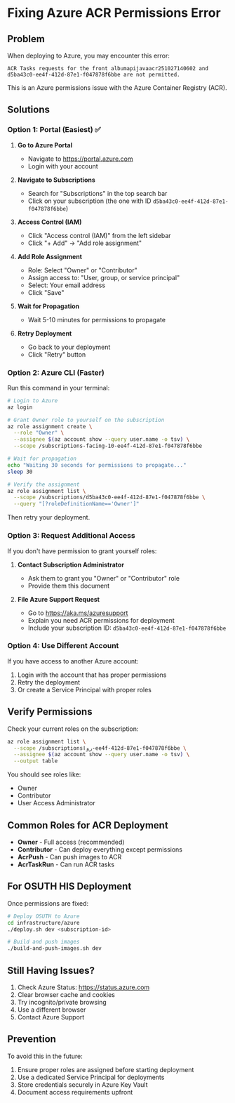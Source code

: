 # Fixing Azure ACR Permissions Error

## Problem

When deploying to Azure, you may encounter this error:

```
ACR Tasks requests for the front albumapijavaacr251027140602 and d5ba43c0-ee4f-412d-87e1-f047878f6bbe are not permitted.
```

This is an Azure permissions issue with the Azure Container Registry (ACR).

## Solutions

### Option 1: Portal (Easiest) ✅

1. **Go to Azure Portal**
   - Navigate to https://portal.azure.com
   - Login with your account

2. **Navigate to Subscriptions**
   - Search for "Subscriptions" in the top search bar
   - Click on your subscription (the one with ID `d5ba43c0-ee4f-412d-87e1-f047878f6bbe`)

3. **Access Control (IAM)**
   - Click "Access control (IAM)" from the left sidebar
   - Click "+ Add" → "Add role assignment"

4. **Add Role Assignment**
   - Role: Select "Owner" or "Contributor"
   - Assign access to: "User, group, or service principal"
   - Select: Your email address
   - Click "Save"

5. **Wait for Propagation**
   - Wait 5-10 minutes for permissions to propagate

6. **Retry Deployment**
   - Go back to your deployment
   - Click "Retry" button

### Option 2: Azure CLI (Faster)

Run this command in your terminal:

```bash
# Login to Azure
az login

# Grant Owner role to yourself on the subscription
az role assignment create \
  --role "Owner" \
  --assignee $(az account show --query user.name -o tsv) \
  --scope /subscriptions-facing-10-ee4f-412d-87e1-f047878f6bbe

# Wait for propagation
echo "Waiting 30 seconds for permissions to propagate..."
sleep 30

# Verify the assignment
az role assignment list \
  --scope /subscriptions/d5ba43c0-ee4f-412d-87e1-f047878f6bbe \
  --query "[?roleDefinitionName=='Owner']"
```

Then retry your deployment.

### Option 3: Request Additional Access

If you don't have permission to grant yourself roles:

1. **Contact Subscription Administrator**
   - Ask them to grant you "Owner" or "Contributor" role
   - Provide them this document

2. **File Azure Support Request**
   - Go to https://aka.ms/azuresupport
   - Explain you need ACR permissions for deployment
   - Include your subscription ID: `d5ba43c0-ee4f-412d-87e1-f047878f6bbe`

### Option 4: Use Different Account

If you have access to another Azure account:

1. Login with the account that has proper permissions
2. Retry the deployment
3. Or create a Service Principal with proper roles

## Verify Permissions

Check your current roles on the subscription:

```bash
az role assignment list \
  --scope /subscriptionsروا-ee4f-412d-87e1-f047878f6bbe \
  --assignee $(az account show --query user.name -o tsv) \
  --output table
```

You should see roles like:
- Owner
- Contributor
- User Access Administrator

## Common Roles for ACR Deployment

- **Owner** - Full access (recommended)
- **Contributor** - Can deploy everything except permissions
- **AcrPush** - Can push images to ACR
- **AcrTaskRun** - Can run ACR tasks

## For OSUTH HIS Deployment

Once permissions are fixed:

```bash
# Deploy OSUTH to Azure
cd infrastructure/azure
./deploy.sh dev <subscription-id>

# Build and push images
./build-and-push-images.sh dev
```

## Still Having Issues?

1. Check Azure Status: https://status.azure.com
2. Clear browser cache and cookies
3. Try incognito/private browsing
4. Use a different browser
5. Contact Azure Support

## Prevention

To avoid this in the future:

1. Ensure proper roles are assigned before starting deployment
2. Use a dedicated Service Principal for deployments
3. Store credentials securely in Azure Key Vault
4. Document access requirements upfront


